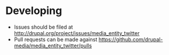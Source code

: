# Developing

* Issues should be filed at
  http://drupal.org/project/issues/media_entity_twitter
* Pull requests can be made against
  https://github.com/drupal-media/media_entity_twitter/pulls
